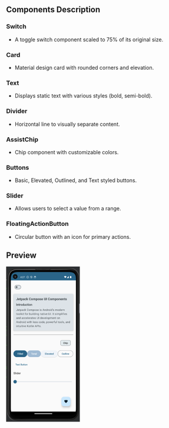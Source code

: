 ## Components Description

### Switch
- A toggle switch component scaled to 75% of its original size.

### Card
- Material design card with rounded corners and elevation.

### Text
- Displays static text with various styles (bold, semi-bold).

### Divider
- Horizontal line to visually separate content.

### AssistChip
- Chip component with customizable colors.

### Buttons
- Basic, Elevated, Outlined, and Text styled buttons.

### Slider
- Allows users to select a value from a range.

### FloatingActionButton
- Circular button with an icon for primary actions.

## Preview

<img src="Uicomponent.png" alt="UI Preview" width="200" height = "420"/>
